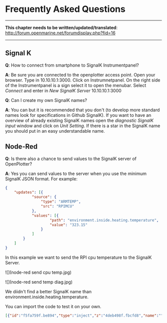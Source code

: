 # Frequently Asked Questions

---

**This chapter needs to be written/updated/translated**: http://forum.openmarine.net/forumdisplay.php?fid=16

---

## Signal K

**Q**: How to connect from smartphone to SignalK Instrumentpanel?

**A**: Be sure you are connected to the openplotter access point. Open your browser. Type in 10.10.10.1:3000. Click on Instrumnetpanel. On the right side of the Instrumentpanel is a sign select it to open the menubar. Select _Connect_ and enter in _New SignalK Server_ 10.10.10.1:3000

**Q**: Can I create my own SignalK names?

**A**: You can but it is recommended that you don't (to develop more standard names look for specifications in Github SignalK). If you want to have an overview of already existing SignalK names open the _diagnostic SignalK input_ window and click on _Unit Setting_. If there is a star in the SignalK name you should put in an easy understandable name.

## Node-Red

**Q**: Is there also a chance to send values to the SignalK server of OpenPlotter?

**A**: Yes you can send values to the server when you use the minimum SignalK JSON format. For example:

```json
{
	"updates": [{
			"source": {
				"type": "ARMTEMP",
				"src": "RPIMCU"
			},
			"values": [{
					"path": "environment.inside.heating.temperature",
					"value": "323.15"
				}
			]
		}
	]
}

```
In this example we want to send the RPI cpu temperature to the SignalK Server.

![](node-red send cpu temp.jpg)

![](node-red send temp diag.jpg)

We diidn't find a better SignalK name than environment.inside.heating.temperature.

You can import the code to test it on your own.

```json
[{"id":"f5fa759f.be894","type":"inject","z":"4deb498f.fbcfd8","name":"","topic":"","payload":"","payloadType":"date","repeat":"10","crontab":"","once":true,"x":131,"y":127,"wires":[["adb4b4a8.9c10c8"]]},{"id":"adb4b4a8.9c10c8","type":"exec","z":"4deb498f.fbcfd8","command":"vcgencmd","addpay":false,"append":"measure_temp","useSpawn":"","timer":"","name":"getCPUtemp","x":258,"y":186.5,"wires":[["2705f134.792f86"],[],[]]},{"id":"7b5088a.c5f0af8","type":"debug","z":"4deb498f.fbcfd8","name":"Debug showSK","active":false,"console":"false","complete":"payload","x":507,"y":187.5,"wires":[]},{"id":"2705f134.792f86","type":"function","z":"4deb498f.fbcfd8","name":"msg.payload","func":"cpu_temp = parseFloat(msg.payload.replace(\"temp=\",\"\").replace(\"'C\\n\",\"\"));\ncpu_temp = cpu_temp + 273.15\nmsg.payload = '{\\\"updates\\\": [{\\\"source\\\": {\\\"type\\\": \\\"ARMTEMP\\\",\\\"src\\\" : \\\"RPIMCU\\\"},\\\"values\\\":[{\\\"path\\\": \\\"environment.inside.heating.temperature\\\",\\\"value\\\":'+cpu_temp+'}]}]}\\n';\nreturn msg;","outputs":1,"noerr":0,"x":372,"y":126,"wires":[["7b5088a.c5f0af8","c17f4c75.737088"]]},{"id":"c17f4c75.737088","type":"udp out","z":"4deb498f.fbcfd8","name":"sendSK","addr":"localhost","iface":"","port":"55559","ipv":"udp4","outport":"","base64":false,"multicast":"false","x":535,"y":126,"wires":[]}]
```